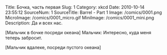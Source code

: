 Title: Бочка, часть первая 
Slug: 1 
Category: xkcd 
Date: 2010-10-14 23:55:12 
SourceNum: 1 
SourceTitle: Barrel - Part 1 
Image: /comics/0001.png 
MicroImage: /comics/0001_micro.gif 
MiniImage: /comics/0001_mini.png 
Description: Да и всех нас. 

[Мальчик в бочке посреди океана]
Мальчик: Интересно, куда меня теперь забросит.

[Мальчик вдалеке, посреди пустого океана]